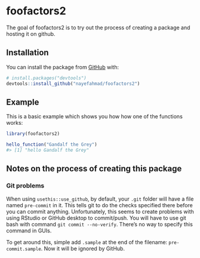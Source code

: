 
<!-- README.md is generated from README.Rmd. Please edit that file -->

# foofactors2

<!-- badges: start -->

<!-- badges: end -->

The goal of foofactors2 is to try out the process of creating a package
and hosting it on github.

## Installation

You can install the package from [GitHub](https://github.com/) with:

``` r
# install.packages("devtools")
devtools::install_github("nayefahmad/foofactors2")
```

## Example

This is a basic example which shows you how how one of the functions
works:

``` r
library(foofactors2)

hello_function("Gandalf the Grey")
#> [1] "hello Gandalf the Grey"
```

## Notes on the process of creating this package

### Git problems

When using `usethis::use_github`, by default, your `.git` folder will
have a file named `pre-commit` in it. This tells git to do the checks
specified there before you can commit anything. Unfortunately, this
seems to create problems with using RStudio or GitHub desktop to
commit/push. You will have to use git bash with command `git commit
--no-verify`. There’s no way to specify this command in GUIs.

To get around this, simple add `.sample` at the end of the filename:
`pre-commit.sample`. Now it will be ignored by GitHub.
